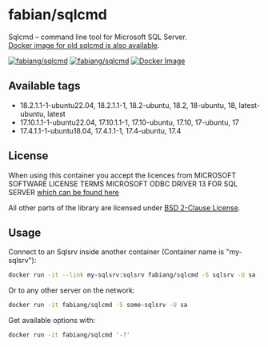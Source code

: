 # fabian/sqlcmd

Sqlcmd – command line tool for Microsoft SQL Server.  
[Docker image for old sqlcmd is also available](https://github.com/fabiang/docker-go-sqlcmd).

[![fabiang/sqlcmd](https://img.shields.io/docker/pulls/fabiang/sqlcmd.svg)](https://registry.hub.docker.com/r/fabiang/sqlcmd)
[![fabiang/sqlcmd](https://badgen.net/github/license/fabiang/docker-sqlcmd)](https://github.com/fabiang/docker-sqlcmd)
[![Docker Image](https://github.com/fabiang/docker-sqlcmd/actions/workflows/docker.yml/badge.svg)](https://github.com/fabiang/docker-sqlcmd/actions/workflows/docker.yml)

## Available tags

* 18.2.1.1-1-ubuntu22.04, 18.2.1.1-1, 18.2-ubuntu, 18.2, 18-ubuntu, 18, latest-ubuntu, latest
* 17.10.1.1-1-ubuntu22.04, 17.10.1.1-1, 17.10-ubuntu, 17.10, 17-ubuntu, 17
* 17.4.1.1-1-ubuntu18.04, 17.4.1.1-1, 17.4-ubuntu, 17.4

## License

When using this container you accept the licences from MICROSOFT SOFTWARE LICENSE TERMS
MICROSOFT ODBC DRIVER 13 FOR SQL SERVER [which can be found here](http://go.microsoft.com/fwlink/?LinkId=746838)

All other parts of the library are licensed under [BSD 2-Clause License](LICENSE.md).

## Usage

Connect to an Sqlsrv inside another container (Container name is "my-sqlsrv"):

```bash
docker run -it --link my-sqlsrv:sqlsrv fabiang/sqlcmd -S sqlsrv -U sa
```

Or to any other server on the network:

```bash
docker run -it fabiang/sqlcmd -S some-sqlsrv -U sa
```

Get available options with:

```bash
docker run -it fabiang/sqlcmd '-?'
```
